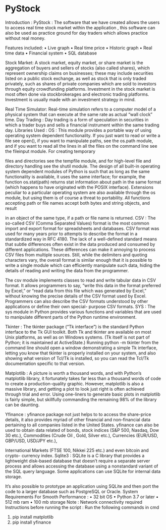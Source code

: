 # PyStock
Introduction : PyStock :
The software that we have created allows the users to access real time stock market within the application , this software can also be used as practice ground for day traders which allows practice without real money.

Features included:
• Live graph
• Real time price • Historic graph
• Real time data
• Financial system • SQL database

Stock Market:
A stock market, equity market, or share market is the aggregation of buyers and sellers of stocks (also called shares), which represent ownership claims on businesses; these may include securities listed on a public stock exchange, as well as stock that is only traded privately, such as shares of private companies which are sold to investors through equity crowdfunding platforms. Investment in the stock market is most often done via stockbrokerages and electronic trading platforms. Investment is usually made with an investment strategy in mind.
 
Real Time Simulator:
Real-time simulation refers to a computer model of a physical system that can execute at the same rate as actual “wall clock” time.
Day Trading :
Day trading is a form of speculation in securities in which a trader buys and sells a financial instrument within the same trading day.
Libraries Used :
OS :
This module provides a portable way of using operating system dependent functionality. If you just want to read or write a file see open(), if you want to manipulate paths, see the os.path module, and if you want to read all the lines in all the files on the command line see the fileinput module. For creating temporary

files and directories see the tempfile module, and for high-level file and directory handling see the shutil module.
The design of all built-in operating system dependent modules of Python is such that as long as the same functionality is available, it uses the same interface; for example, the function os.stat(path) returns stat information about path in the same format (which happens to have originated with the POSIX interface).
Extensions peculiar to a particular operating system are also available through the os module, but using them is of course a threat to portability.
All functions accepting path or file names accept both bytes and string objects, and result

in an object of the same type, if a path or file name is returned.
CSV :
The so-called CSV (Comma Separated Values) format is the most common import and export format for spreadsheets and databases. CSV format was used for many years prior to attempts to describe the format in a standardized way in RFC 4180. The lack of a well-defined standard means that subtle differences often exist in the data produced and consumed by different applications. These differences can make it annoying to process CSV files from multiple sources. Still, while the delimiters and quoting characters vary, the overall format is similar enough that it is possible to write a single module which can efficiently manipulate such data, hiding the details of reading and writing the data from the programmer.

The csv module implements classes to read and write tabular data in CSV format. It allows programmers to say, “write this data in the format preferred by Excel,” or “read data from this file which was generated by Excel,” without knowing the precise details of the CSV format used by Excel. Programmers can also describe the CSV formats understood by other applications or define their own special- purpose CSV formats.
SYS : The sys module in Python provides various functions and variables that are used to manipulate different parts of the Python runtime environment.

Tkinter :
The tkinter package (“Tk interface”) is the standard Python interface to the Tk GUI toolkit. Both Tk and tkinter are available on most Unix platforms, as well as on Windows systems. (Tk itself is not part of Python; it is maintained at ActiveState.)
Running python -m tkinter from the command line should open a window demonstrating a simple Tk interface, letting you know that tkinter is properly installed on your system, and also showing what version of Tcl/Tk is installed, so you can read the Tcl/Tk documentation specific to that version.

Matplotlib :
A picture is worth a thousand words, and with Python’s matplotlib library, it fortunately takes far less than a thousand words of code to create a production-quality graphic. However, matplotlib is also a massive library, and getting a plot to look just right is often achieved through trial and error. Using one-liners to generate basic plots in matplotlib is fairly simple, but skillfully commanding the remaining 98% of the library can be daunting.
 
Yfinance :
 yfinance package not just helps to to access
  the share-price details, it also provides myriad of other financial and non-financial data pertaining to all companies listed in the United States.
yfinance can also be used to obtain data
 related of bonds, stock indices (S&P 500, Nasdaq, Dow 30 etc.), Commodities (Crude Oil , Gold, Silver etc.), Currencies (EUR/USD, GBP/USD, USD/JPY etc.),

International Markets (FTSE 100, Nikkei 225 etc.) and even bitcoin and crypto- currency index.
 Sqlite3 :
SQLite is a C library that provides a lightweight disk-based database that doesn’t require a separate server process and allows accessing the database using a nonstandard variant of the SQL query language. Some applications can use SQLite for internal data storage.
 
It’s also possible to prototype an application using SQLite and then port the code to a larger database such as PostgreSQL or Oracle.
System Requirements For Smooth Performance :
• 32 bit OS
• Python 3.7 or later
• 512 mb ram
• 100 mb storage
Note : Network connectivity required
Instructions before running the script :
Run the following commands in cmd
1. pip install matplotlib
2. pip install yfinance
     
